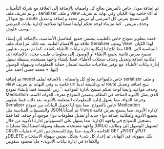تم إضافة مودل خاص بالمريض يعالج كل واصفاته بالإضافة إلى العلاقة مع شركة التأمينات ، 
و تم تعريف ملف serializer و ملف view خاصة بهذا الكيان وفي نهاية تم تعريف url له ،
نتج عنها الroute التي تسمح بعرض كل المرضى أو مريض محدد و إضافة و تعديل وحذف مريض .
كما تم بناء لوحة تحكم أولية أضفنا لها صلاحية لإدارة بيانات المرضى
-يوسف علوش ....

قمت بتطوير نموذج خاص بالطبيب يتضمن جميع التفاصيل الأساسية، بالإضافة إلى إنشاء علاقة مع الأقسام الطبية. بعد ذلك، تم إعداد ملف Serializer وملف View لهذا الكيان، مما أتاح لنا إمكانية إدارة بيانات الأطباء بكفاءة. 
كما تم تعريف عناوين URL المناسبة التي تسمح بعرض قائمة بجميع الأطباء أو الوصول إلى معلومات طبيب محدد، بالإضافة إلى إمكانية إضافة وتعديل وحذف سجلات الأطباء.
 قمنا بإنشاء واجهة مستخدم بسيطة تسهل إدارة بيانات الأطباء، مع توفير صلاحيات مناسبة لضمان حماية المعلومات وسهولة الوصول إليها.
• محمد حسن أحمد علي

تم إضافة model خاص بالمواعيد يعالج كل واصفاته ، بالاضافة لملف serializer و ملف view خاصة به وفي النهاية تم تعريف url له وبالنتيجة لدينا route يتيح اضافة وتعديل وحذف مواعيد وايضا لوحة تحكم تسمح بادارة المواعيد .
ّ زين الخنيسة
قمنا بإنشاء نموذج Medication الذي يمثل الأدوية المتاحة في النظام. يتضمن النموذج معرف الدواء، الاسم، وجرعة الدواء، مما يسهل إدارة المعلومات المتعلقة بالأدوية. بعد ذلك، قمنا بتطوير Serializer خاص بالنموذج، مما يتيح لنا تحويل البيانات بين نموذج Medication والتنسيقات المناسبة مثل JSON.ثم أنشأنا Views لإدارة الأدوية، مما يسمح بعرض قائمة بجميع الأدوية وإمكانية إضافة دواء جديد أو تعديل معلومات دواء موجود أو حذفه. كما قمنا بتسجيل النموذج في واجهة الإدارة، مما يسهل على المسؤولين إدارة الأدوية من خلال واجهة مستخدم بسيطة وسهلة.اضفنا أيضًا مسارات (URLs) لتسهيل الوصول إلى وظائف CRUD الخاصة بالأدوية، مما يتيح للمستخدمين إجراء عمليات GET وPOST وPUT وDELETE بكل سهولة.
في النهاية، تم إعداد كل شيء بشكل يضمن سهولة الاستخدام والكفاءة في إدارة بيانات الأدوية.• مايا محمود سقوبين
